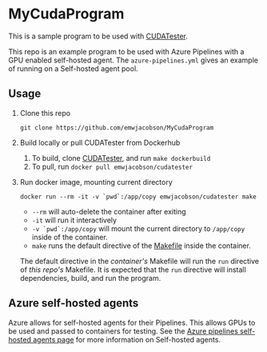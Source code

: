 # MyCudaProgram

This is a sample program to be used with [CUDATester](https://github.com/emwjacobson/CUDATester).

This repo is an example program to be used with Azure Pipelines with a GPU enabled self-hosted agent. The `azure-pipelines.yml` gives an example of running on a Self-hosted agent pool.

## Usage
 1. Clone this repo
    
    `git clone https://github.com/emwjacobson/MyCudaProgram`
 2. Build locally or pull CUDATester from Dockerhub
    1. To build, clone [CUDATester](https://github.com/emwjacobson/CUDATester), and run `make dockerbuild`
    2. To pull, run `docker pull emwjacobson/cudatester`

 3. Run docker image, mounting current directory

    ``docker run --rm -it -v `pwd`:/app/copy emwjacobson/cudatester make``
    - `--rm` will auto-delete the container after exiting
    - `-it` will run it interactively
    - ``-v `pwd`:/app/copy`` will mount the current directory to `/app/copy` inside of the container.
    - `make` runs the default directive of the [Makefile](https://github.com/emwjacobson/CUDATester/blob/master/Makefile) inside the container.
    
    The default directive in the _container's_ Makefile will run the `run` directive of _this repo's_ Makefile. It is expected that the `run` directive will install dependencies, build, and run the program.

## Azure self-hosted agents

Azure allows for self-hosted agents for their Pipelines. This allows GPUs to be used and passed to containers for testing. See the [Azure pipelines self-hosted agents page](https://docs.microsoft.com/en-us/azure/devops/pipelines/agents/agents?view=azure-devops) for more information on Self-hosted agents.